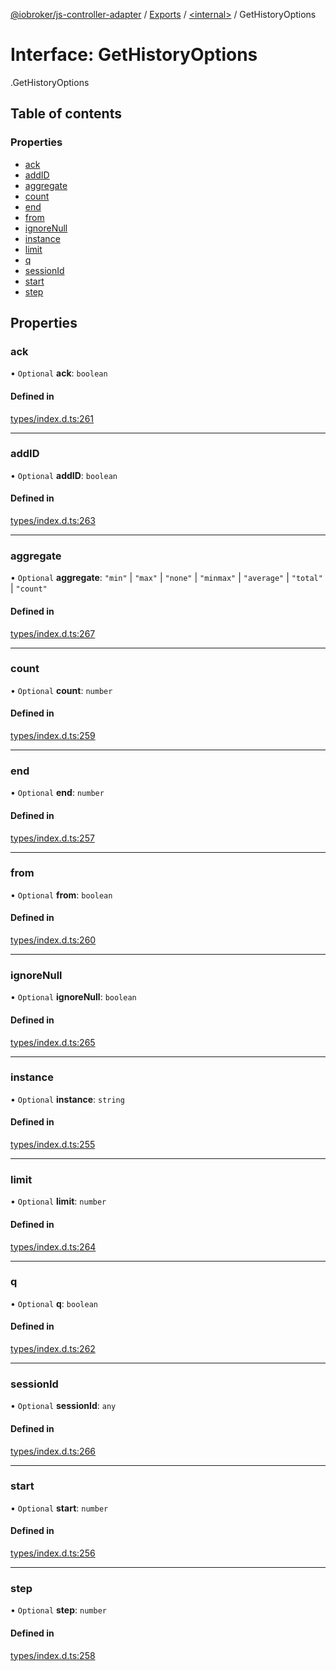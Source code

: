 [@iobroker/js-controller-adapter](../README.md) / [Exports](../modules.md) / [<internal\>](../modules/internal_.md) / GetHistoryOptions

# Interface: GetHistoryOptions

[<internal>](../modules/internal_.md).GetHistoryOptions

## Table of contents

### Properties

- [ack](internal_.GetHistoryOptions.md#ack)
- [addID](internal_.GetHistoryOptions.md#addid)
- [aggregate](internal_.GetHistoryOptions.md#aggregate)
- [count](internal_.GetHistoryOptions.md#count)
- [end](internal_.GetHistoryOptions.md#end)
- [from](internal_.GetHistoryOptions.md#from)
- [ignoreNull](internal_.GetHistoryOptions.md#ignorenull)
- [instance](internal_.GetHistoryOptions.md#instance)
- [limit](internal_.GetHistoryOptions.md#limit)
- [q](internal_.GetHistoryOptions.md#q)
- [sessionId](internal_.GetHistoryOptions.md#sessionid)
- [start](internal_.GetHistoryOptions.md#start)
- [step](internal_.GetHistoryOptions.md#step)

## Properties

### ack

• `Optional` **ack**: `boolean`

#### Defined in

[types/index.d.ts:261](https://github.com/ioBroker/ioBroker.js-controller/blob/87eb3b2c/packages/types/index.d.ts#L261)

___

### addID

• `Optional` **addID**: `boolean`

#### Defined in

[types/index.d.ts:263](https://github.com/ioBroker/ioBroker.js-controller/blob/87eb3b2c/packages/types/index.d.ts#L263)

___

### aggregate

• `Optional` **aggregate**: ``"min"`` \| ``"max"`` \| ``"none"`` \| ``"minmax"`` \| ``"average"`` \| ``"total"`` \| ``"count"``

#### Defined in

[types/index.d.ts:267](https://github.com/ioBroker/ioBroker.js-controller/blob/87eb3b2c/packages/types/index.d.ts#L267)

___

### count

• `Optional` **count**: `number`

#### Defined in

[types/index.d.ts:259](https://github.com/ioBroker/ioBroker.js-controller/blob/87eb3b2c/packages/types/index.d.ts#L259)

___

### end

• `Optional` **end**: `number`

#### Defined in

[types/index.d.ts:257](https://github.com/ioBroker/ioBroker.js-controller/blob/87eb3b2c/packages/types/index.d.ts#L257)

___

### from

• `Optional` **from**: `boolean`

#### Defined in

[types/index.d.ts:260](https://github.com/ioBroker/ioBroker.js-controller/blob/87eb3b2c/packages/types/index.d.ts#L260)

___

### ignoreNull

• `Optional` **ignoreNull**: `boolean`

#### Defined in

[types/index.d.ts:265](https://github.com/ioBroker/ioBroker.js-controller/blob/87eb3b2c/packages/types/index.d.ts#L265)

___

### instance

• `Optional` **instance**: `string`

#### Defined in

[types/index.d.ts:255](https://github.com/ioBroker/ioBroker.js-controller/blob/87eb3b2c/packages/types/index.d.ts#L255)

___

### limit

• `Optional` **limit**: `number`

#### Defined in

[types/index.d.ts:264](https://github.com/ioBroker/ioBroker.js-controller/blob/87eb3b2c/packages/types/index.d.ts#L264)

___

### q

• `Optional` **q**: `boolean`

#### Defined in

[types/index.d.ts:262](https://github.com/ioBroker/ioBroker.js-controller/blob/87eb3b2c/packages/types/index.d.ts#L262)

___

### sessionId

• `Optional` **sessionId**: `any`

#### Defined in

[types/index.d.ts:266](https://github.com/ioBroker/ioBroker.js-controller/blob/87eb3b2c/packages/types/index.d.ts#L266)

___

### start

• `Optional` **start**: `number`

#### Defined in

[types/index.d.ts:256](https://github.com/ioBroker/ioBroker.js-controller/blob/87eb3b2c/packages/types/index.d.ts#L256)

___

### step

• `Optional` **step**: `number`

#### Defined in

[types/index.d.ts:258](https://github.com/ioBroker/ioBroker.js-controller/blob/87eb3b2c/packages/types/index.d.ts#L258)
